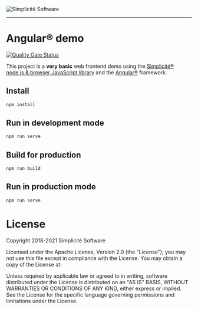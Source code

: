 ![Simplicit&eacute; Software](https://www.simplicite.io/resources/logos/logo250-grey.png)
* * *

Angular&reg; demo
=================

[![Quality Gate Status](https://sonarcloud.io/api/project_badges/measure?project=simplicitesoftware_angular-demo&metric=alert_status)](https://sonarcloud.io/dashboard?id=simplicitesoftware_angular-demo)

This project is a **very basic** web frontend demo using
the [Simplicit&eacute;&reg; node.js &amp; browser JavaScript library](https://github.com/simplicitesoftware/nodejs-api)
and the [Angular&reg;](https://angular.io) framework.

Install
-------

```bash
npm install
```

Run in development mode
-----------------------

```bash
npm run serve
```

Build for production
--------------------

```bash
npm run build
```

Run in production mode
----------------------

```bash
npm run serve
```

License
=======

Copyright 2018-2021 Simplicit&eacute; Software

Licensed under the Apache License, Version 2.0 (the "License");
you may not use this file except in compliance with the License.
You may obtain a copy of the License at:

[](http://www.apache.org/licenses/LICENSE-2.0)

Unless required by applicable law or agreed to in writing, software
distributed under the License is distributed on an "AS IS" BASIS,
WITHOUT WARRANTIES OR CONDITIONS OF ANY KIND, either express or implied.
See the License for the specific language governing permissions and
limitations under the License.
